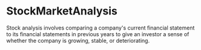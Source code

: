 # StockMarketAnalysis
Stock analysis involves comparing a company's current financial statement to its financial statements in previous years to give an investor a sense of whether the company is growing, stable, or deteriorating.
